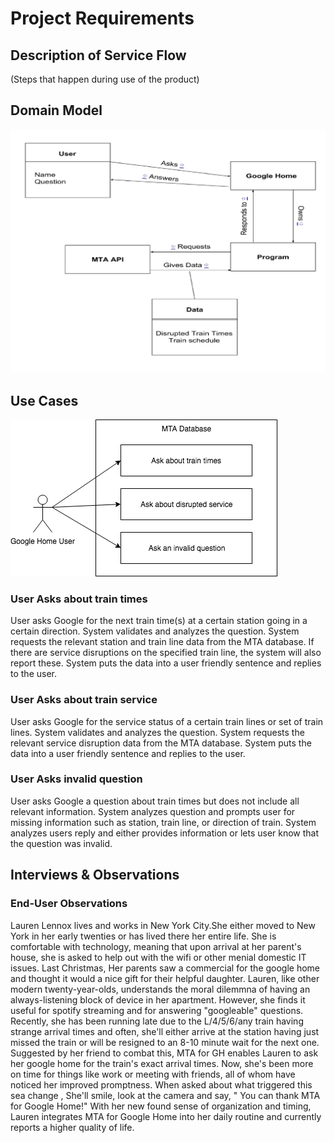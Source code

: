 # Project Requirements

## Description of Service Flow

(Steps that happen during use of the product)

## Domain Model

![alt text](https://github.com/nyu-software-engineering/mta-google-home/blob/master/mta4gh_domain_model.jpg "domain model")

## Use Cases

![alt text](https://github.com/nyu-software-engineering/mta-google-home/blob/master/mta4gh_use_cases.png "use case diagram")

### User Asks about train times

User asks Google for the next train time(s) at a certain station going in a certain direction. System validates and analyzes the question. System requests the relevant station and train line data from the MTA database. If there are service disruptions on the specified train line, the system will also report these. System puts the data into a user friendly sentence and replies to the user.

### User Asks about train service

User asks Google for the service status of a certain train lines or set of train lines. System validates and analyzes the question. System requests the relevant service disruption data from the MTA database. System puts the data into a user friendly sentence and replies to the user.

### User Asks invalid question

User asks Google a question about train times but does not include all relevant information. System analyzes question and prompts user for missing information such as station, train line, or direction of train. System analyzes users reply and either provides information or lets user know that the question was invalid.

## Interviews & Observations




### End-User Observations
<p>
Lauren Lennox lives and works in New York City.She either moved to New York in her early twenties or has lived there her entire life. She is comfortable with technology, meaning that upon arrival at her parent's house, she is asked to help out with the wifi or other menial domestic IT issues.
 Last Christmas, Her parents saw a commercial for the google home and thought it would a nice gift for their helpful daughter. 
Lauren, like other modern twenty-year-olds, understands the moral dilemmna of having an always-listening block of device in her apartment. However, she finds it useful for spotify streaming and for answering "googleable" questions. 
Recently, she has been running late due to the L/4/5/6/any train having strange arrival times and often, she'll either arrive at the station having just missed the train or will be resigned to an 8-10 minute wait for the next one.
  Suggested by her friend to combat this, MTA for GH enables Lauren to ask her google home for the train's exact arrival times. Now, she's been more on time for things like work or meeting with friends, all of whom have noticed her improved promptness.
 When asked about what triggered this sea change , She'll smile, look at the camera and say, " You can thank MTA for Google Home!" With her new found sense of organization and timing, Lauren integrates MTA for Google Home into her daily routine and currently reports a higher quality of life.
</p>
